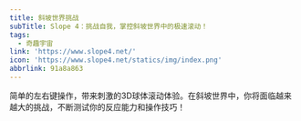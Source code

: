 ```yaml
---
title: 斜坡世界挑战
subTitle: Slope 4：挑战自我，掌控斜坡世界中的极速滚动！
tags:
  - 奇趣宇宙
link: 'https://www.slope4.net/'
icon: 'https://www.slope4.net/statics/img/index.png'
abbrlink: 91a8a863
---
```


简单的左右键操作，带来刺激的3D球体滚动体验。在斜坡世界中，你将面临越来越大的挑战，不断测试你的反应能力和操作技巧！
